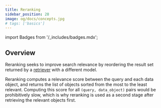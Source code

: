 ```yaml
---
title: Reranking
sidebar_position: 28
image: og/docs/concepts.jpg
# tags: ['basics']
---
```

import Badges from '/_includes/badges.mdx';

<Badges/>

## Overview

Reranking seeks to improve search relevance by reordering the result set returned by a [retriever](../modules/retriever-vectorizer-modules/index.md) with a different model.

Reranking computes a relevance score between the query and each data object, and returns the list of objects sorted from the most to the least relevant. Computing this score for all `(query, data_object)` pairs would be prohibitively slow, which is why reranking is used as a second stage after retrieving the relevant objects first.